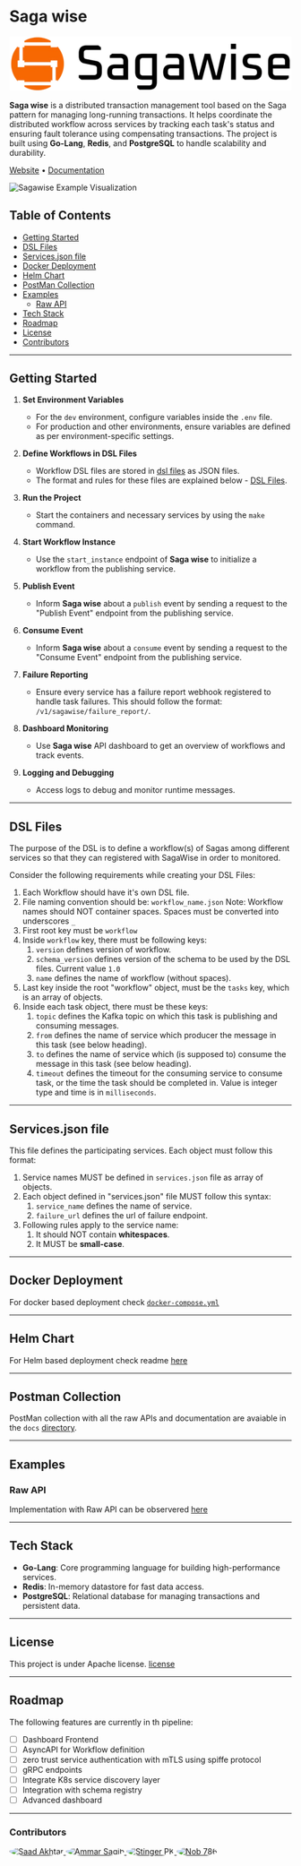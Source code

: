 # Saga wise

![sagawise platform logo](sdk/sagawise-platform-logo-1024x641-removebg-preview.png)

**Saga wise** is a distributed transaction management tool based on the Saga pattern for managing long-running transactions. It helps coordinate the distributed workflow across services by tracking each task's status and ensuring fault tolerance using compensating transactions. The project is built using **Go-Lang**, **Redis**, and **PostgreSQL** to handle scalability and durability.

[Website](https://venturenox.com/work/sagawise/) • [Documentation](https://github.com/venturenox/wtfsaga/tree/main)

![Sagawise Example Visualization](https://venturenox.com/wp-content/uploads/2024/05/Sagawise-architecture-1024x592.png)

## Table of Contents
<!-- @NOTE: to be added after release of packages at NPM and PyPi -->
<!-- - [SDKs:](#)
	- [SDK - Node JS](#)
		- [NPM Installation](#)
	- [SDK - Python](#)
		- [pip installation](#)
	- [Node JS ](#)
	- [Python ](#) -->

- [Getting Started](#getting-started)
- [DSL Files](#dsl-files)
- [Services.json file](#servicesjson-file)
- [Docker Deployment](#docker-deployment)
- [Helm Chart](#helm-chart)
- [PostMan Collection](#postman-collection)
- [Examples](#examples)
	- [Raw API ](#raw-api)
- [Tech Stack](#tech-stack)
- [Roadmap](#roadmap)
- [License](#license)
- [Contributors](#contributors)

---

## Getting Started

1. **Set Environment Variables**
   - For the `dev` environment, configure variables inside the `.env` file.
   - For production and other environments, ensure variables are defined as per environment-specific settings.

2. **Define Workflows in DSL Files**
   - Workflow DSL files are stored in [dsl files](/backend/sagawise/) as JSON files.
   - The format and rules for these files are explained below - [DSL Files](#dsl-files).

3. **Run the Project**
   - Start the containers and necessary services by using the `make` command.

4. **Start Workflow Instance**
   - Use the `start_instance` endpoint of **Saga wise** to initialize a workflow from the publishing service.

5. **Publish Event**
   - Inform **Saga wise** about a `publish` event by sending a request to the "Publish Event" endpoint from the publishing service.

6. **Consume Event**
   - Inform **Saga wise** about a `consume` event by sending a request to the "Consume Event" endpoint from the publishing service.

7. **Failure Reporting**
   - Ensure every service has a failure report webhook registered to handle task failures. This should follow the format: `/v1/sagawise/failure_report/`.

8. **Dashboard Monitoring**
   - Use **Saga wise** API dashboard to get an overview of workflows and track events.

9. **Logging and Debugging**
   - Access logs to debug and monitor runtime messages.

---

## DSL Files
The purpose of the DSL is to define a workflow(s) of Sagas among different services so that they can registered with SagaWise in order to monitored.

Consider the following requirements while creating your DSL Files:

1. Each Workflow should have it's own DSL file.
2. File naming convention should be: `workflow_name.json`
 	Note: Workflow names should NOT container spaces. Spaces must be converted into underscores `_`
4. First root key must be `workflow`
5. Inside `workflow` key, there must be following keys:
	1. `version` defines version of workflow.
	2. `schema_version` defines version of the schema to be used by the DSL files. Current value `1.0`
	3. `name` defines the name of workflow (without spaces).
6. Last key inside the root "workflow" object, must be the `tasks` key, which is an array of objects.
7. Inside each task object, there must be these keys:
	1. `topic` defines the Kafka topic on which this task is publishing and consuming messages.
	2. `from` defines the name of service which producer the message in this task (see below heading).
	3. `to` defines the name of service which (is supposed to) consume the message in this task (see below heading).
	4. `timeout` defines the timeout for the consuming service to consume task, or the time the task should be completed in. Value is integer type and time is in `milliseconds`.

---

## Services.json file

This file defines the participating services. Each object must follow this format:

1. Service names MUST be defined in `services.json` file as array of objects.
2. Each object defined in "services.json" file MUST follow this syntax:
	1. `service_name` defines the name of service.
	2. `failure_url` defines the url of failure endpoint.
3. Following rules apply to the service name:
	1. It should NOT contain **whitespaces**.
	2. It MUST be **small-case**.

---

## Docker Deployment

For docker based deployment check [`docker-compose.yml`](./docker-compose.yml)

---

## Helm Chart

For Helm based deployment check readme [here](./kubernetes/helm/sagawise/README.md)

---

## Postman Collection

PostMan collection with all the raw APIs and documentation are avaiable in the `docs` [directory](./docs/).

---

## Examples

### Raw API
Implementation with Raw API can be observered [here](./examples/api_examples/README.md)

---

## Tech Stack

- **Go-Lang**: Core programming language for building high-performance services.
- **Redis**: In-memory datastore for fast data access.
- **PostgreSQL**: Relational database for managing transactions and persistent data.

---

## License

This project is under Apache license. [license](/LICENSE.txt)

---

## Roadmap

The following features are currently in th pipeline:
- [ ] Dashboard Frontend
- [ ] AsyncAPI for Workflow definition
- [ ] zero trust service authentication with mTLS using spiffe protocol
- [ ] gRPC endpoints
- [ ] Integrate K8s service discovery layer
- [ ] Integration with schema registry
- [ ] Advanced dashboard

---

### Contributors

<div align="left">
  <a href="https://github.com/saad-akhtar26">
    <img src="https://avatars.githubusercontent.com/u/116262387?v=4" width="100" style="border-radius: 50%;" alt="Saad Akhtar">
  </a>
  <a href="https://github.com/AmmarSaqib">
    <img src="https://avatars.githubusercontent.com/u/22831978?v=4" width="100" style="border-radius: 50%;" alt="Ammar Saqib">
  </a>
  <a href="https://github.com/stingerpk">
    <img src="https://avatars.githubusercontent.com/u/9607103?v=4" width="100" style="border-radius: 50%;" alt="Stinger PK">
  </a>
  <a href="https://github.com/nob786">
    <img src="https://avatars.githubusercontent.com/u/44703244?v=4" width="100" style="border-radius: 50%;" alt="Nob 786">
  </a>
</div>